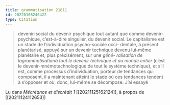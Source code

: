 ```yaml
---
title: grammatisation 21811
id: 20220108246422
type: Citation
---
```


> devenir-social du devenir psychique tout autant que comme devenir-psychique, c’est-à-dire singulier, du devenir social. Le capitalisme est un stade de l’individuation psycho-sociale occi- dentale, à présent planétarisé, appuyé sur un devenir technique devenu lui-même planétaire et, plus précisément, sur une *géné- ralisation de lagrammatisationà tout le devenir technique et au monde entier* (c’est le devenir-mnémotechnologique de tout le système technique), et s’il est, comme processus d’individuation, porteur de tendances qui composent, il a maintenant atteint le stade où ces tendances tendent à s’opposer et où, donc, lui-même se décompose. J’ai essayé

Lu dans *Mécréance et discrédit 1* [[20211125162124]], à propos de [[20211124112653]]